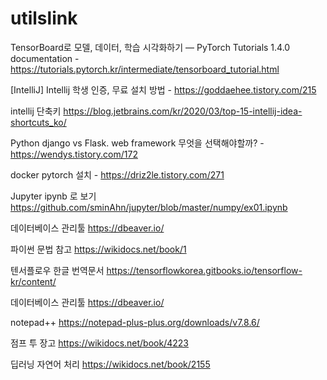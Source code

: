 # utilslink



TensorBoard로 모델, 데이터, 학습 시각화하기 — PyTorch Tutorials 1.4.0 documentation - https://tutorials.pytorch.kr/intermediate/tensorboard_tutorial.html



[IntelliJ] Intellij 학생 인증, 무료 설치 방법 - https://goddaehee.tistory.com/215


intellij 단축키
https://blog.jetbrains.com/kr/2020/03/top-15-intellij-idea-shortcuts_ko/


Python django vs Flask. web framework 무엇을 선택해야할까? - https://wendys.tistory.com/172



docker pytorch 설치 - https://driz2le.tistory.com/271



Jupyter ipynb 로 보기
https://github.com/sminAhn/jupyter/blob/master/numpy/ex01.ipynb


데이터베이스 관리툴
https://dbeaver.io/

파이썬 문법 참고
https://wikidocs.net/book/1

텐서플로우 한글 번역문서
https://tensorflowkorea.gitbooks.io/tensorflow-kr/content/


데이터베이스 관리툴
https://dbeaver.io/


notepad++
https://notepad-plus-plus.org/downloads/v7.8.6/


점프 투 장고
https://wikidocs.net/book/4223


딥러닝 자연어 처리 
https://wikidocs.net/book/2155

